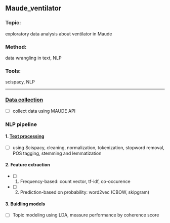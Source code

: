 ## Maude_ventilator

### Topic: 
   exploratory data analysis about ventilator in Maude
### Method: 
   data wrangling in text, NLP
### Tools: 
   scispacy, NLP
   
<hr />

### [Data collection](https://github.com/ThanhNguyen93/maude_ventilator/tree/master/1_data_collection)
- [ ] collect data using MAUDE API

### NLP pipeline
#### 1. [Text processing](https://github.com/ThanhNguyen93/maude_ventilator/tree/master/2_text_processing)
- [ ] using Scispacy, cleaning, normalization, tokenization, stopword removal, POS tagging, stemming and lemmatization

#### 2. Feature extraction
- [ ] 1. Frequency-based: count vector, tf-idf, co-occurence
- [ ] 2. Prediction-based on probability: word2vec (CBOW, skipgram)
  
#### 3. Buidling models
- [ ] Topic modeling using LDA, measure performance by coherence score
